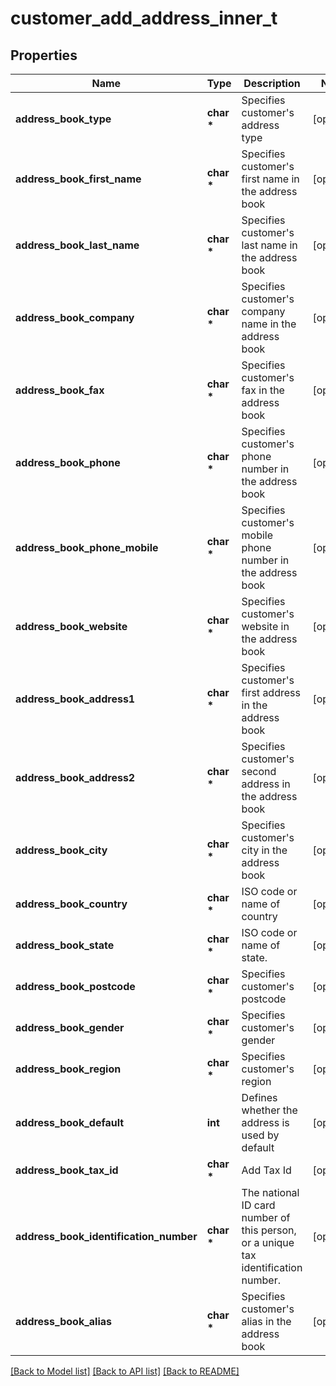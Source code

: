 # customer_add_address_inner_t

## Properties
Name | Type | Description | Notes
------------ | ------------- | ------------- | -------------
**address_book_type** | **char \*** | Specifies customer&#39;s address type | [optional] 
**address_book_first_name** | **char \*** | Specifies customer&#39;s first name in the address book | [optional] 
**address_book_last_name** | **char \*** | Specifies customer&#39;s last name in the address book | [optional] 
**address_book_company** | **char \*** | Specifies customer&#39;s company name in the address book | [optional] 
**address_book_fax** | **char \*** | Specifies customer&#39;s fax in the address book | [optional] 
**address_book_phone** | **char \*** | Specifies customer&#39;s phone number in the address book | [optional] 
**address_book_phone_mobile** | **char \*** | Specifies customer&#39;s mobile phone number in the address book | [optional] 
**address_book_website** | **char \*** | Specifies customer&#39;s website in the address book | [optional] 
**address_book_address1** | **char \*** | Specifies customer&#39;s first address in the address book | [optional] 
**address_book_address2** | **char \*** | Specifies customer&#39;s second address in the address book | [optional] 
**address_book_city** | **char \*** | Specifies customer&#39;s city in the address book | [optional] 
**address_book_country** | **char \*** | ISO code or name of country | [optional] 
**address_book_state** | **char \*** | ISO code or name of state. | [optional] 
**address_book_postcode** | **char \*** | Specifies customer&#39;s postcode | [optional] 
**address_book_gender** | **char \*** | Specifies customer&#39;s gender | [optional] 
**address_book_region** | **char \*** | Specifies customer&#39;s region | [optional] 
**address_book_default** | **int** | Defines whether the address is used by default | [optional] 
**address_book_tax_id** | **char \*** | Add Tax Id | [optional] 
**address_book_identification_number** | **char \*** | The national ID card number of this person, or a unique tax identification number. | [optional] 
**address_book_alias** | **char \*** | Specifies customer&#39;s alias in the address book | [optional] 

[[Back to Model list]](../README.md#documentation-for-models) [[Back to API list]](../README.md#documentation-for-api-endpoints) [[Back to README]](../README.md)


